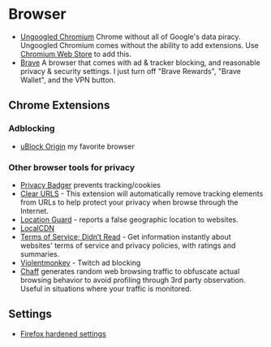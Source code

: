 # Browser

- [Ungoogled Chromium](https://github.com/ungoogled-software/ungoogled-chromium) Chrome without all of Google's data piracy. Ungoogled Chromium comes without the ability to add extensions. Use [Chromium Web Store](https://github.com/NeverDecaf/chromium-web-store) to add this.
- [Brave](https://brave.com/) A browser that comes with ad & tracker blocking, and reasonable privacy & security settings. I just turn off "Brave Rewards", "Brave Wallet", and the VPN button.

## Chrome Extensions

### Adblocking

- [uBlock Origin](https://chrome.google.com/webstore/detail/ublock-origin/cjpalhdlnbpafiamejdnhcphjbkeiagm) my favorite browser

### Other browser tools for privacy

- [Privacy Badger](https://www.eff.org/privacybadger) prevents tracking/cookies
- [Clear URLS](https://chrome.google.com/webstore/detail/clearurls/lckanjgmijmafbedllaakclkaicjfmnk) - This extension will automatically remove tracking elements from URLs to help protect your privacy when browse through the Internet.
- [Location Guard](https://chrome.google.com/webstore/detail/location-guard/cfohepagpmnodfdmjliccbbigdkfcgia) - reports a false geographic location to websites.
- [LocalCDN](https://chromewebstore.google.com/detail/localcdn/njdfdhgcmkocbgbhcioffdbicglldapd)
- [Terms of Service; Didn’t Read](https://chrome.google.com/webstore/detail/terms-of-service-didn%E2%80%99t-r/hjdoplcnndgiblooccencgcggcoihigg) - Get information instantly about websites' terms of service and privacy policies, with ratings and summaries.
- [Violentmonkey](https://violentmonkey.github.io/get-it/) - Twitch ad blocking
- [Chaff](https://chromewebstore.google.com/detail/chaff/jgjhamliocfhehbocekgcddfjpgdjnje?hl=en-US) generates random web browsing traffic to obfuscate actual browsing behavior to avoid profiling through 3rd party observation. Useful in situations where your traffic is monitored.

## Settings

- [Firefox hardened settings](https://github.com/arkenfox/user.js/)
